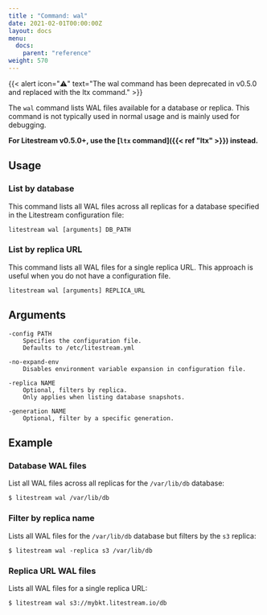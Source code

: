 ```yaml
---
title : "Command: wal"
date: 2021-02-01T00:00:00Z
layout: docs
menu:
  docs:
    parent: "reference"
weight: 570
---
```


{{< alert icon="⚠️" text="The wal command has been deprecated in v0.5.0 and replaced with the ltx command." >}}

The `wal` command lists WAL files available for a database or replica. This
command is not typically used in normal usage and is mainly used for debugging.

**For Litestream v0.5.0+, use the [`ltx` command]({{< ref "ltx" >}}) instead.**


## Usage

### List by database

This command lists all WAL files across all replicas for a database specified
in the Litestream configuration file:

```
litestream wal [arguments] DB_PATH
```


### List by replica URL

This command lists all WAL files for a single replica URL. This approach is
useful when you do not have a configuration file.

```
litestream wal [arguments] REPLICA_URL
```


## Arguments

```
-config PATH
    Specifies the configuration file.
    Defaults to /etc/litestream.yml

-no-expand-env
    Disables environment variable expansion in configuration file.

-replica NAME
    Optional, filters by replica.
    Only applies when listing database snapshots.

-generation NAME
    Optional, filter by a specific generation.
```


## Example

### Database WAL files

List all WAL files across all replicas for the `/var/lib/db` database:

```
$ litestream wal /var/lib/db
```

### Filter by replica name

Lists all WAL files for the `/var/lib/db` database but filters by the `s3` replica:

```
$ litestream wal -replica s3 /var/lib/db
```

### Replica URL WAL files

Lists all WAL files for a single replica URL:

```
$ litestream wal s3://mybkt.litestream.io/db
```

